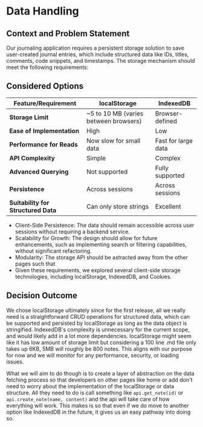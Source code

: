 # Data Handling

## Context and Problem Statement
Our journaling application requires a persistent storage solution to save user-created journal entries, which include structured data like IDs, titles, comments, code snippets, and timestamps. The storage mechanism should meet the following requirements:


## Considered Options

| Feature/Requirement                 | localStorage                          | IndexedDB           |
| ----------------------------------- | ------------------------------------- | ------------------- |
| **Storage Limit**                   | ~5 to 10 MB (varies between browsers) | Browser-defined     |
| **Ease of Implementation**          | High                                  | Low                 |
| **Performance for Reads**           | Now slow for small data               | Fast for large data |
| **API Complexity**                  | Simple                                | Complex             |
| **Advanced Querying**               | Not supported                         | Fully supported     |
| **Persistence**                     | Across sessions                       | Across sessions     |
| **Suitability for Structured Data** | Can only store strings                | Excellent           |



- Client-Side Persistence: The data should remain accessible across user sessions without requiring a backend service.
- Scalability for Growth: The design should allow for future enhancements, such as implementing search or filtering capabilities, without significant refactoring.
- Modularity: The storage API should be astracted away from the other pages such that
- Given these requirements, we explored several client-side storage technologies, including localStorage, IndexedDB, and Cookies.

## Decision Outcome
We chose localStorage ultimately since for the first release, all we really need is a straightforward CRUD operations for structured data, which can be supported and persisted by localStorage as long as the data object is stringified. IndexedDB's complexity is unnecessary for the current scope, and would likely add in a lot more dependencies. localStorage might seem like it has low amount of storage limit but considering a 100 line .md file only takes up 6KB, 5MB will roughly be 800 notes. This aligns with our purpose for now and we will monitor for any performance, security, or loading issues.

What we will aim to do though is to create a layer of abstraction on the data fetching process so that developers on other pages like home or add don't need to worry about the implementation of the localStorage or data structure. All they need to do is call something like `api.get_note(id)` or `api.create_note(name, content)` and the api will take care of how everything will work. This makes is so that even if we do move to another option like IndexedDB in the future, it gives us an easy pathway into doing so.
